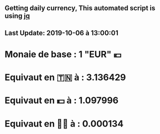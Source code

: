 ## Getting daily currency, This automated script is using [jq](https://stedolan.github.io/jq/)
## Last Update:  2019-10-06 à 13:00:01
 # Monaie de base : 1 "EUR" 💶 
 # Equivaut en 🇹🇳 à :  3.136429 
 # Equivaut en 💵 à : 1.097996
 # Equivaut en 🐱‍💻 à :  0.000134
